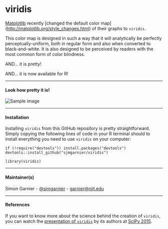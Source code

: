 # viridis

[Matplotlib](http://matplotlib.org/) recently [changed the default color map]
(http://matplotlib.org/style_changes.html) of their graphs to `viridis`. 

This color map is designed in such a way that it will analytically be perfectly 
perceptually-uniform, both in regular form and also when converted to black-and-white. 
It is also designed to be perceived by readers with the most common form of color 
blindness. 

AND... it is pretty!

AND... it is now available for R! 

---

#### Look how pretty it is! 

![Sample image](https://raw.githubusercontent.com/sjmgarnier/viridis/master/img/sample.png)

---

#### Installation
Installing `viridis` from this GitHub repository is pretty straightforward. 
Simply copying the following lines of code in your R terminal should to install 
everything you need to use `viridis` on your computer: 

```{r}
if (!require("devtools")) install.packages("devtools")
devtools::install_github("sjmgarnier/viridis")

library(viridis)
```

---

#### Maintainer(s)

Simon Garnier - [@sjmgarnier](https://twitter.com/sjmgarnier) - <garnier@njit.edu>

---

#### References

If you want to know more about the science behind the creation of `viridis`, you 
can watch the [presentation of `viridis`](https://youtu.be/xAoljeRJ3lU) by its 
authors at [SciPy 2015](http://scipy2015.scipy.org/).




